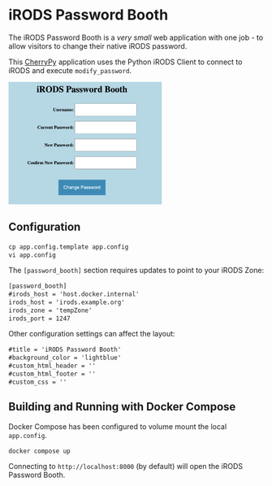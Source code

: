 # iRODS Password Booth

The iRODS Password Booth is a *very small* web application with one job - to allow visitors to change their native iRODS password.

This <a href="https://cherrypy.dev/">CherryPy</a> application uses the Python iRODS Client to connect to iRODS and execute `modify_password`.

<img alt="iRODS Password Booth Screenshot" src="irods_password_booth.png" width="60%">

## Configuration

```
cp app.config.template app.config
vi app.config
```

The `[password_booth]` section requires updates to point to your iRODS Zone:
```
[password_booth]
#irods_host = 'host.docker.internal'
irods_host = 'irods.example.org'
irods_zone = 'tempZone'
irods_port = 1247
```

Other configuration settings can affect the layout:

```
#title = 'iRODS Password Booth'
#background_color = 'lightblue'
#custom_html_header = ''
#custom_html_footer = ''
#custom_css = ''
```

## Building and Running with Docker Compose

Docker Compose has been configured to volume mount the local `app.config`.

```
docker compose up
```

Connecting to `http://localhost:8000` (by default) will open the iRODS Password Booth.

